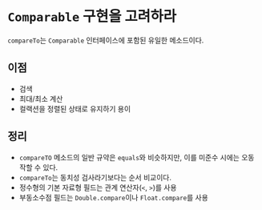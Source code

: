 # `Comparable` 구현을 고려하라

`compareTo`는 `Comparable` 인터페이스에 포함된 유일한 메소드이다.

## 이점

- 검색
- 최대/최소 계산
- 컬랙션을 정렬된 상태로 유지하기 용이

## 정리

- `compareTO` 메소드의 일반 규약은 `equals`와 비슷하지만, 이를 미준수 시에는 오동작할 수 있다.
- `compareTo`는 동치성 검사라기보다는 순서 비교이다.
- 정수형의 기본 자료형 필드는 관계 연산자(`<`, `>`)를 사용
- 부동소수점 필드는 `Double.compare`이나 `Float.compare`를 사용